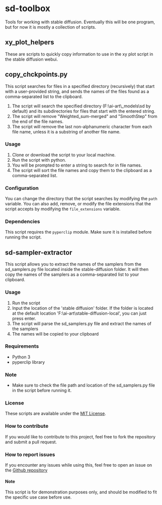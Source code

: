 # sd-toolbox
Tools for working with stable diffusion. Eventually this will be one program, but for now it is mostly a collection of scripts.

## xy_plot_helpers
These are scripts to quickly copy information to use in the xy plot script in the stable diffusion webui.

## copy_chckpoints.py

This script searches for files in a specified directory (recursively) that start with a user-provided string, and sends the names of the files found as a comma-separated list to the clipboard. 

1. The script will search the specified directory (F:\\ai-art\\_models\\sd by default) and its subdirectories for files that start with the entered string.
2. The script will remove "Weighted_sum-merged" and "SmoothStep" from the end of the file names.
3. The script will remove the last non-alphanumeric character from each file name, unless it is a substring of another file name.

### Usage

1. Clone or download the script to your local machine.
2. Run the script with python.
3. You will be prompted to enter a string to search for in file names.
4. The script will sort the file names and copy them to the clipboard as a comma-separated list.

### Configuration

You can change the directory that the script searches by modifying the `path` variable.
You can also add, remove, or modify the file extensions that the script accepts by modifying the `file_extensions` variable.

### Dependencies

This script requires the `pyperclip` module. Make sure it is installed before running the script.

## sd-sampler-extractor

This script allows you to extract the names of the samplers from the sd_samplers.py file located inside the stable-diffusion folder. It will then copy the names of the samplers as a comma-separated list to your clipboard.

### Usage

1. Run the script
2. Input the location of the 'stable diffusion' folder. If the folder is located at the default location 'F:\ai-art\stable-diffusion-local', you can just press enter.
3. The script will parse the sd_samplers.py file and extract the names of the samplers
4. The names will be copied to your clipboard

### Requirements
- Python 3
- pyperclip library

### Note
- Make sure to check the file path and location of the sd_samplers.py file in the script before running it.

### License

These scripts are available under the [MIT License](https://opensource.org/licenses/MIT).

### How to contribute

If you would like to contribute to this project, feel free to fork the repository and submit a pull request.

### How to report issues

If you encounter any issues while using this, feel free to open an issue on the [Github repository](https://github.com/PixelDJ/sd-toolbox)

#### Note

This script is for demonstration purposes only, and should be modified to fit the specific use case before use.
